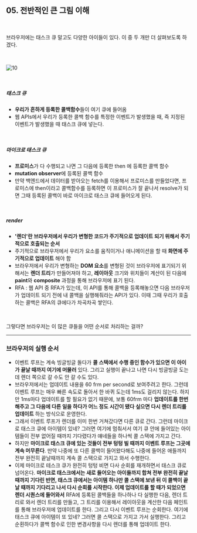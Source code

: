 ## 05. 전반적인 큰 그림 이해

<br>

브라우저에는 태스크 큐 말고도 다양한 아이들이 있다. 이 중 두 개만 더 살펴보도록 하겠다.

<BR>

![10](https://user-images.githubusercontent.com/75867748/109420457-f21fbc00-7a15-11eb-9948-668b2dfb652c.png)

<BR>

##### 태스크 큐

- <B>우리가 흔하게 등록한 콜백함수</B>들이 여기 큐에 들어옴
- 웹 APIs에서 우리가 등록한 콜백 함수를 특정한 이벤트가 발생했을 때, 즉 지정된 이벤트가 발생했을 때 태스크 큐에 넣는다.

<br>

##### 마이크로 태스크 큐

- <B>프로미스</B>가 다 수행되고 나면 그 다음에 등록한 then 에 등록한 콜백 함수
- <B>mutation observer</B>에 등록된 콜백 함수
- 만약 백엔드에서 데이터를 받아오는 fetch를 이용해서 프로미스를 만들었다면, 프로미스에 then이라고 콜백함수를 등록하면 이 프로미스가 잘 끝나서 resolve가 되면 그때 등록된 콜백이 바로 마이크로 태스크 큐에 들어오게 된다.

<br>

##### render

- <B>'렌더'란 브라우저에서 우리가 변형한 코드가 주기적으로 업데이트 되기 위해서 주기적으로 호출되는 순서</B>
- 주기적으로 브라우저에서 우리가 요소를 움직이거나 애니메이션을 할 때 <B>화면에 주기적으로 업데이트</B> 해야 함
- 브라우저에서 우리가 변형하는 <B>DOM 요소</B>를 변형된 것이 브라우저에 표기되기 위해서는 <B>렌더 트리</B>가 만들어져야 하고, <B>레이아웃</B> 크기와 위치들이 계산이 된 다음에 <B>paint</B>와 <B>composite</B> 과정을 통해 브라우저에 표기 된다.
- RFA : 웹 API 중 RFA가 있는데, 이 API를 통해 콜백을 등록해놓으면 다음 브라우저가 업데이트 되기 전에 내 콜백을 실행해줘라는 API가 있다. 이때 그때 우리가 호출하는 콜백은 RFA의 큐에다가 차곡차곡 쌓인다.

<BR>

그렇다면 브라우저는 이 많은 큐들을 어떤 순서로 처리하는 걸까?

---

### 브라우저의 실행 순서

- 이벤트 루프는 계속 빙글빙글 돌다가 <b>콜 스택에서 수행 중인 함수가 있으면 이 아이가 끝날 때까지 여기에 머물러</b> 있다. 그리고 실행이 끝나고 나면 다시 빙글빙글 도는데 렌더 쪽으로 갈 수도 안 갈 수도 있다.
- 브라우저에서는 업데이트 내용을 60 frm per second로 보여주려고 한다. 그런데 이벤트 루프는 매우 빠른 속도로 돌아서 한 바퀴 도는데 1ms도 걸리지 않는다. 하지만 1ms마다 업데이트를 할 필요가 없기 때문에, 보통 60frm 마다 <b>업데이트를 한번 해주고 그 다음에 다른 일을 하다가 어느 정도 시간이 됐다 싶으면 다시 렌더 트리를 업데이트</b> 하는 방식으로 운영한다.
- 그래서 이벤트 루프가 렌더를 이미 한번 거쳐갔다면 다른 큐로 간다. 그런데 마이크로 태스크 큐에 아이템이 있네? 그러면 여기에 멈춰서서 여기 큐 안에 들어있는 아이템들이 전부 없어질 때까지 기다렸다가 얘네들을 하나씩 콜 스택에 가지고 간다.
- 하지만 <b>마이크로 태스크 큐에 있는 것들이 전부 텅텅 빌 때까지 이벤트 루프는 그곳에 계속 머무른다</b>. 만약 나중에 또 다른 콜백이 들어왔다해도 나중에 들어온 애들까지 전부 완전히 끝날때까지 계속 콜 스택으로 가지고 와서 수행한다.
- 이제 마이크로 테스크 큐가 완전히 텅텅 비면 다사 순회를 재개하면서 태스크 큐로 넘어온다. <b>마이크로 태스크에서는 새로 들어오는 아이들까지 합쳐 전부 완전히 끝날 때까지 기다린 반면, 태스크 큐에서는 아이템 하나만 콜 스택에 보낸 뒤 이 콜백이 끝날 때까지 기다리고 나서 다시 순회를 시작한다. 이제 업데이트를 할 때가 되었으면 렌더 시퀀스에 들어와서</b> RFA에 등록된 콜백들을 하나하나 다 실행한 다음, 렌더 트리로 와서 렌더 트리를 만들고, 그 트리를 이용해서 레이아웃을 계산한 다음 페인트를 통해 브라우저에 업데이트를 한다. 그리고 다시 이벤트 루프는 순회한다. 여기에 태스크 큐에 아이템이 또 있네? 그러면 콜 스택으로 가지고 가서 실행한다. 그리고 순횐하다가 콜백 함수로 인한 변경사항을 다시 렌더를 통해 업데이트 한다.
